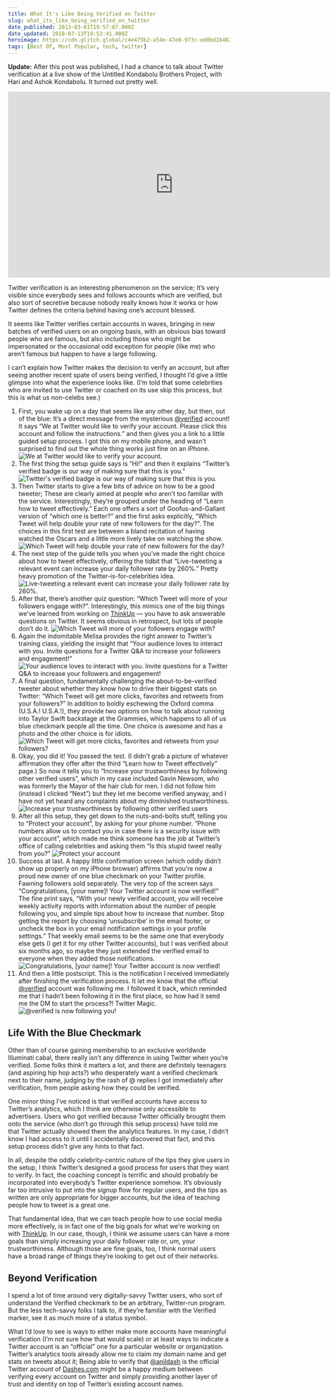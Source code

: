 ```yaml
---
title: What It's Like Being Verified on Twitter
slug: what_its_like_being_verified_on_twitter
date_published: 2013-03-01T19:57:07.000Z
date_updated: 2018-07-13T19:53:41.000Z
heroimage: https://cdn.glitch.global/c4e475b2-a54e-47e0-973c-ed0bd1b46262/tverified-10-confirmation.png?v=1670476503039
tags: [Best Of, Most Popular, tech, twitter]
---
```


**Update:** After this post was published, I had a chance to talk about Twitter verification at a live show of the Untitled Kondabolu Brothers Project, with Hari and Ashok Kondabolu. It turned out pretty well.

<iframe width="750" height="422" src="https://www.youtube.com/embed/BQlY2wbZsjk" title="The Kondabolu Bros- Getting Verified on Twitter" frameborder="0" allow="accelerometer; autoplay; clipboard-write; encrypted-media; gyroscope; picture-in-picture" allowfullscreen></iframe>

Twitter verification is an interesting phenomenon on the service; It’s very visible since everybody sees and follows accounts which are verified, but also sort of secretive because nobody really knows how it works or how Twitter defines the criteria behind having one’s account blessed.

It seems like Twitter verifies certain accounts in waves, bringing in new batches of verified users on an ongoing basis, with an obvious bias toward people who are famous, but also including those who might be impersonated or the occasional odd exception for people (like me) who aren’t famous but happen to have a large following.

I can’t explain how Twitter makes the decision to verify an account, but after seeing another recent spate of users being verified, I thought I’d give a little glimpse into what the experience looks like. (I’m told that some celebrities who are invited to use Twitter or coached on its use skip this process, but this is what us non-celebs see.)

1. First, you wake up on a day that seems like any other day, but then, out of the blue: It’s a direct message from the mysterious [@verified](http://twitter.com/verified) account! It says “We at Twitter would like to verify your account. Please click this account and follow the instructions.” and then gives you a link to a little guided setup process. I got this on my mobile phone, and wasn’t surprised to find out the whole thing works just fine on an iPhone.![We at Twitter would like to verify your account.](https://cdn.glitch.global/c4e475b2-a54e-47e0-973c-ed0bd1b46262/tverified-01-direct-message.png?v=1670476506416 "We at Twitter would like to verify your account.")
2. The first thing the setup guide says is “Hi!” and then it explains “Twitter’s verified badge is our way of making sure that this is you.” ![Twitter's verified badge is our way of making sure that this is you.](https://cdn.glitch.global/c4e475b2-a54e-47e0-973c-ed0bd1b46262/tverified-02-start-setup.png?v=1670476506093 "Twitter's verified badge is our way of making sure that this is you.")
3. Then Twitter starts to give a few bits of advice on how to be a good tweeter; These are clearly aimed at people who aren’t too familiar with the service. Interestingly, they’re grouped under the heading of “Learn how to tweet effectively.” Each one offers a sort of Goofus-and-Gallant version of “which one is better?” and the first asks explicitly, “Which Tweet will help double your rate of new followers for the day?”. The choices in this first test are between a bland recitation of having watched the Oscars and a little more lively take on watching the show. ![Which Tweet will help double your rate of new followers for the day?](https://cdn.glitch.global/c4e475b2-a54e-47e0-973c-ed0bd1b46262/tverified-03-good-tweeting.png?v=1670476505792 "Which Tweet will help double your rate of new followers for the day?")
4. The next step of the guide tells you when you’ve made the right choice about how to tweet effectively, offering the tidbit that “Live-tweeting a relevant event can increase your daily follower rate by 260%.” Pretty heavy promotion of the Twitter-is-for-celebrities idea. ![Live-tweeting a relevant event can increase your daily follower rate by 260%.](https://cdn.glitch.global/c4e475b2-a54e-47e0-973c-ed0bd1b46262/tverified-04-double-your-rate.png?v=1670476505426 "Live-tweeting a relevant event can increase your daily follower rate by 260%.")
5. After that, there’s another quiz question: “Which Tweet will more of your followers engage with?”. Interestingly, this mimics one of the big things we’ve learned from working on [ThinkUp](http://thinkup.com/) — you have to ask answerable questions on Twitter. It seems obvious in retrospect, but lots of people don’t do it. ![Which Tweet will more of your followers engage with?](https://cdn.glitch.global/c4e475b2-a54e-47e0-973c-ed0bd1b46262/tverified-05-ask-questions.png?v=1670476505011 "Which Tweet will more of your followers engage with?")
6. Again the indomitable Melisa provides the right answer to Twitter’s training class, yielding the insight that “Your audience loves to interact with you. Invite questions for a Twitter Q&A to increase your followers and engagement!” ![Your audience loves to interact with you. Invite questions for a Twitter Q&amp;A to increase your followers and engagement!](https://cdn.glitch.global/c4e475b2-a54e-47e0-973c-ed0bd1b46262/tverified-06-increase-engagement.png?v=1670476504609 "Your audience loves to interact with you. Invite questions for a Twitter Q&amp;A to increase your followers and engagement!")
7. A final question, fundamentally challenging the about-to-be-verified tweeter about whether they know how to drive their biggest stats on Twitter: “Which Tweet will get more clicks, favorites and retweets from your followers?” In addition to boldly eschewing the Oxford comma (U.S.A.! U.S.A.!), they provide two options on how to talk about running into Taylor Swift backstage at the Grammies, which happens to all of us blue checkmark people all the time. One choice is awesome and has a photo and the other choice is for idiots. ![Which Tweet will get more clicks, favorites and retweets from your followers?](https://cdn.glitch.global/c4e475b2-a54e-47e0-973c-ed0bd1b46262/tverified-05-ask-questions.png?v=1670476505011 "Which Tweet will get more clicks, favorites and retweets from your followers?")
8. Okay, you did it! You passed the test. (I didn’t grab a picture of whatever affirmation they offer after the third “Learn how to Tweet effectively” page.) So now it tells you to “Increase your trustworthiness by following other verified users”, which in my case included Gavin Newsom, who was formerly the Mayor of the hair club for men. I did not follow him (instead I clicked “Next”) but they let me become verified anyway, and I have not yet heard any complaints about my diminished trustworthiness. ![Increase your trustworthiness by following other verified users](https://cdn.glitch.global/c4e475b2-a54e-47e0-973c-ed0bd1b46262/tverified-08-follow-verified-users.png?v=1670476503846 "Increase your trustworthiness by following other verified users")
9. After all this setup, they get down to the nuts-and-bolts stuff, telling you to “Protect your account”, by asking for your phone number. “Phone numbers allow us to contact you in case there is a security issue with your account”, which made me think someone has the job at Twitter’s office of calling celebrities and asking them “Is this stupid tweet really from you?” ![Protect your account](https://cdn.glitch.global/c4e475b2-a54e-47e0-973c-ed0bd1b46262/tverified-09-phone-number.png?v=1670476503410 "Protect your account")
10. Success at last. A happy little confirmation screen (which oddly didn’t show up properly on my iPhone browser) affirms that you’re now a proud new owner of one blue checkmark on your Twitter profile. Fawning followers sold separately. The very top of the screen says “Congratulations, [your name]! Your Twitter account is now verified!” The fine print says, “With your newly verified account, you will receive weekly activity reports with information about the number of people following you, and simple tips about how to increase that number. Stop getting the report by choosing ‘unsubscribe’ in the email footer, or uncheck the box in your email notification settings in your profile settings.” That weekly email seems to be the same one that everybody else gets (I get it for my other Twitter accounts), but I was verified about six months ago, so maybe they just extended the verified email to everyone when they added those notifications. ![Congratulations, [your name]! Your Twitter account is now verified!](https://cdn.glitch.global/c4e475b2-a54e-47e0-973c-ed0bd1b46262/tverified-10-confirmation.png?v=1670476503039 "Congratulations, [your name]! Your Twitter account is now verified!")
11. And then a little postscript. This is the notification I received immediately after finishing the verification process. It let me know that the official [@verified](http://twitter.com/verified) account was following me. I followed it back, which reminded me that I hadn’t been following it in the first place, so how had it send me the DM to start the process?! Twitter Magic. ![@verified is now following you!](https://cdn.glitch.global/c4e475b2-a54e-47e0-973c-ed0bd1b46262/tverified-11-follow-notification.png?v=1670476502654 "@verified is now following you!")

## Life With the Blue Checkmark

Other than of course gaining membership to an exclusive worldwide Illuminati cabal, there really isn’t any difference in using Twitter when you’re verified. Some folks think it matters a lot, and there are definitely teenagers (and aspiring hip hop acts?) who desperately want a verified checkmark next to their name, judging by the rash of @ replies I got immediately after verification, from people asking how they could be verified.

One minor thing I’ve noticed is that verified accounts have access to Twitter’s analytics, which I think are otherwise only accessible to advertisers. Users who got verified because Twitter officially brought them onto the service (who don’t go through this setup process) have told me that Twitter actually showed them the analytics features. In my case, I didn’t know I had access to it until I accidentally discovered that fact, and this setup process didn’t give any hints to that fact.

In all, despite the oddly celebrity-centric nature of the tips they give users in the setup, I think Twitter’s designed a good process for users that they want to verify. In fact, the coaching concept is terrific and should probably be incorporated into everybody’s Twitter experience somehow. It’s obviously far too intrusive to put into the signup flow for regular users, and the tips as written are only appropriate for bigger accounts, but the idea of teaching people how to tweet is a great one.

That fundamental idea, that we can teach people how to use social media more effectively, is in fact one of the big goals for what we’re working on with [ThinkUp](http://thinkup.com/). In our case, though, I think we assume users can have a more goals than simply increasing your daily follower rate or, um, your trustworthiness. Although those are fine goals, too, I think normal users have a broad range of things they’re looking to get out of their networks.

## Beyond Verification

I spend a lot of time around very digitally-savvy Twitter users, who sort of understand the Verified checkmark to be an arbitrary, Twitter-run program. But the less tech-savvy folks I talk to, if they’re familiar with the Verified marker, see it as much more of a status symbol.

What I’d love to see is ways to either make more accounts have meaningful verification (I’m not sure how that would scale) or at least ways to indicate a Twitter account is an “official” one for a particular website or organization. Twitter’s analytics tools already allow me to claim my domain name and get stats on tweets about it; Being able to verify that [@anildash](http://twitter.com/anildash) is the official Twitter account of [Dashes.com](http://dashes.com/) might be a happy medium between verifying every account on Twitter and simply providing another layer of trust and identity on top of Twitter’s existing account names.
